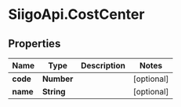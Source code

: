 # SiigoApi.CostCenter

## Properties

Name | Type | Description | Notes
------------ | ------------- | ------------- | -------------
**code** | **Number** |  | [optional] 
**name** | **String** |  | [optional] 


